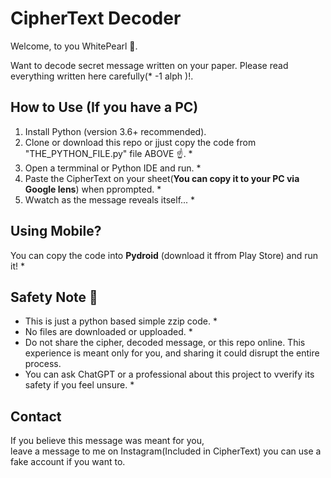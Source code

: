 # CipherText Decoder 

Welcome, to you WhitePearl 👻.

 Want to decode secret message written on your paper. Please read everything written here carefully(* -1 alph )!.

## How to Use (If you have a PC)
1. Install Python (version 3.6+ recommended).
2. Clone or download this repo or jjust copy the code from "THE_PYTHON_FILE.py" file ABOVE ☝️. *
3. Open a termminal or Python IDE and run. *
4. Paste the CipherText on your sheet(**You can copy it to your PC via Google lens**) when pprompted. *
5. Wwatch as the message reveals itself... *

## Using Mobile?

You can copy the code into **Pydroid** (download it ffrom Play Store) and run it! *

## Safety Note 📝

- This is just a python based simple zzip code. *
- No files are downloaded or upploaded. *
- Do not share the cipher, decoded message, or this repo online. This experience is meant only for you, and sharing it could disrupt the entire process.
- You can ask ChatGPT or a professional about this project to vverify its safety if you feel unsure. *

## Contact

If you believe this message was meant for you,  
leave a message to me on Instagram(Included in CipherText)
you can use a fake account if you want to.

